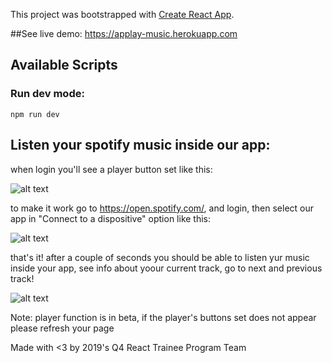 This project was bootstrapped with [Create React App](https://github.com/facebook/create-react-app).

##See live demo:
https://applay-music.herokuapp.com

## Available Scripts

### Run dev mode: 
 `npm run dev`
 
 ## Listen your spotify music inside our app:
when login you'll see a player button set like this:

![alt text](https://i.imgur.com/Ay0t1UI.png "Player buttons")

to make it work go to https://open.spotify.com/, and login, then select our app in "Connect to a dispositive" option like this:

![alt text](https://i.imgur.com/nNp8BaO.png "connect player")

that's it! after a couple of seconds you should be able to listen yur music inside your app, see info about yoour current track, go to next and previous track!

![alt text](https://i.imgur.com/nqKs8u0.png "connect player")

Note: player function is in beta, if the player's buttons set does not appear please refresh your page

Made with <3 by 2019's Q4 React Trainee Program Team
